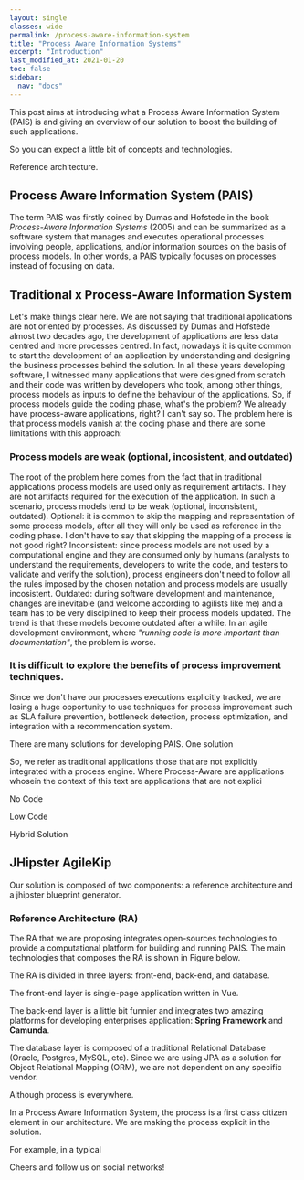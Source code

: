 ```yaml
---
layout: single
classes: wide
permalink: /process-aware-information-system
title: "Process Aware Information Systems"
excerpt: "Introduction"
last_modified_at: 2021-01-20
toc: false
sidebar:
  nav: "docs"
---
```


This post aims at introducing what a Process Aware Information System (PAIS) is and giving an overview of our solution to boost the building of such applications.

So you can expect a little bit of concepts and technologies.

Reference architecture.

## Process Aware Information System (PAIS)

The term PAIS was firstly coined by Dumas and Hofstede in the book *Process-Aware Information Systems* (2005) and can be summarized as a software system that manages and executes operational processes involving people, applications, and/or information sources on the basis of process models.
In other words, a PAIS typically focuses on processes instead of focusing on data. 

## Traditional x Process-Aware Information System


Let's make things clear here.
We are not saying that traditional applications are not oriented by processes. 
As discussed by Dumas and Hofstede almost two decades ago, the development of applications are less data centred and more processes centred. 
In fact, nowadays it is quite common to start the development of an application by understanding and designing the business processes behind the solution.
In all these years developing software, I witnessed many applications that were designed from scratch and their code was written by developers who took, among other things, process models as inputs to define the behaviour of the applications.
So, if process models guide the coding phase, what's the problem? We already have process-aware applications, right? 
I can't say so. 
The problem here is that process models vanish at the coding phase and there are some limitations with this approach:



### Process models are weak (optional, incosistent, and outdated)

The root of the problem here comes from the fact that in traditional applications process models are used only as requirement artifacts. 
They are not artifacts required for the execution of the application. 
In such a scenario, process models tend to be weak (optional, inconsistent, outdated). 
Optional: it is common to skip the mapping and representation of some process models, after all they will only be used as reference in the coding phase. I don't have to say that skipping the mapping of a process is not good right?
Inconsistent: since process models are not used by a computational engine and they are consumed only by humans (analysts to understand the requirements, developers to write the code, and testers to validate and verify the solution), process engineers don't need to follow all the rules imposed by the chosen notation and process models are usually incosistent. 
Outdated: during software development and maintenance, changes are inevitable (and welcome according to agilists like me) and a team has to be very disciplined to keep their process models updated. 
The trend is that these models become outdated after a while.
In an agile development environment, where *"running code is more important than documentation"*, the problem is worse.

### It is difficult to explore the benefits of process improvement techniques.
Since we don't have our processes executions explicitly tracked, we are losing a huge opportunity to use techniques for process improvement such as
SLA failure prevention, bottleneck detection, process optimization, and integration with a recommendation system.




There are many solutions for developing PAIS. One solution

So, we refer as traditional applications those that are not explicitly integrated with a process engine. Where Process-Aware are applications whosein the context of this text are applications that are not explici


No Code

Low Code 

Hybrid Solution


## JHipster AgileKip

Our solution is composed of two components: a reference architecture and a jhipster blueprint generator.

### Reference Architecture (RA)

The RA that we are proposing integrates open-sources technologies to provide a computational platform for building and running PAIS. 
The main technologies that composes the RA is shown in Figure below.


The RA is divided in three layers: front-end, back-end, and database.

The front-end layer is single-page application written in Vue.

The back-end layer is a little bit funnier and integrates two amazing platforms for developing enterprises application: 
**Spring Framework** and **Camunda**.

The database layer is composed of a traditional Relational Database (Oracle, Postgres, MySQL, etc).
Since we are using JPA as a solution for Object Relational Mapping (ORM), we are not dependent on any specific vendor.













Although process is everywhere. 

In a Process Aware Information System, the process is a first class citizen element in our architecture. We are making the process explicit in the solution.


For example, in a typical 


Cheers and follow us on social networks!
